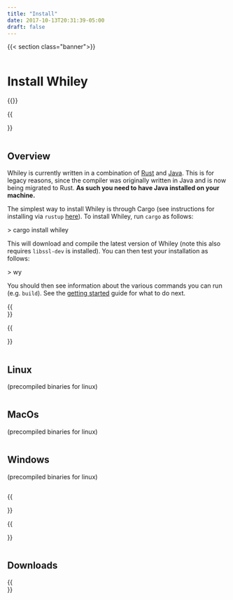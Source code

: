 ```yaml
---
title: "Install"
date: 2017-10-13T20:31:39-05:00
draft: false
---
```


{{< section class="banner">}}
<div class="column">
<h1>Install Whiley</h1>
</div>
{{</section>}}

{{<section>}}
<div class="column">
<h2>Overview</h2>

Whiley is currently written in a combination of <a
href="https://rust-lang.org/">Rust</a> and <a
href="https://www.java.com/">Java</a>.  This is for legacy reasons,
since the compiler was originally written in Java and is now being
migrated to Rust.  <b>As such you need to have Java installed on your
machine.</b>

The simplest way to install Whiley is through Cargo (see instructions
for installing via <code>rustup</code> <a
href="https://www.rust-lang.org/tools/install">here</a>).  To install
Whiley, run <code>cargo</code> as follows:

<div class="code">> cargo install whiley</div>

This will download and compile the latest version of Whiley (note this
also requires <code>libssl-dev</code> is installed).  You can then
test your installation as follows:

<div class="code">> wy</div>

You should then see information about the various commands you can run
(e.g. <code>build</code>).  See the <a href="/learn">getting started</a>
guide for what to do next.

</div>
{{</section>}}

{{<section class="alternate">}}
<div class="column">
<h2>Linux</h2>

(precompiled binaries for linux)

</div>

<div class="column">
<h2>MacOs</h2>

(precompiled binaries for linux)

</div>

<div class="column">
<h2>Windows</h2>

(precompiled binaries for linux)

</div>

{{</section>}}

{{<section>}}
<div class="column">
<h2>Downloads</h2>
</div>
{{</section>}}

